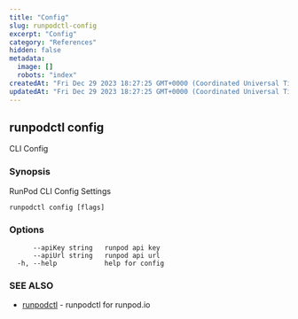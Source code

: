 ```yaml
---
title: "Config"
slug: runpodctl-config
excerpt: "Config"
category: "References"
hidden: false
metadata: 
  image: []
  robots: "index"
createdAt: "Fri Dec 29 2023 18:27:25 GMT+0000 (Coordinated Universal Time)"
updatedAt: "Fri Dec 29 2023 18:27:25 GMT+0000 (Coordinated Universal Time)"
---
```


## runpodctl config

CLI Config

### Synopsis

RunPod CLI Config Settings

```
runpodctl config [flags]
```

### Options

```
      --apiKey string   runpod api key
      --apiUrl string   runpod api url
  -h, --help            help for config
```

### SEE ALSO

* [runpodctl](runpodctl.md)	 - runpodctl for runpod.io

